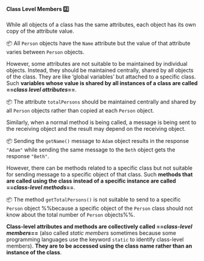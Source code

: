 <link rel="stylesheet" href="{{baseUrl}}/css/textbook.css">

<div class="website-content">

<div id="title">

#### Class Level Members :two:

</div>

<div id="body">

While all objects of a class has the same attributes, each object has its own copy of the attribute value.

<tip-box>

:package: All `Person` objects have the `Name` attribute but the value of that attribute varies between `Person` objects.

</tip-box>

However, some attributes are not suitable to be maintained by individual objects. Instead, they should be maintained centrally, shared by all objects of the class. They are like ‘global variables’ but attached to a specific class. Such **variables whose value is shared by all instances of a class are called ==_class level attributes_==**.

<tip-box>

:package: The attribute `totalPersons` should be maintained centrally and shared by all `Person` objects rather than copied at each `Person` object.  

</tip-box>

Similarly, when a normal method is being called, a message is being sent to the receiving object and the result may depend on the receiving object.

<tip-box>

:package: Sending the `getName()` message to `Adam` object results in the response `"Adam"` while sending the same message to the `Beth` object gets the response `"Beth"`.

</tip-box>

However, there can be methods related to a specific class but not suitable for sending message to a specific object of that class. Such **methods that are called using the class instead of a specific instance are called ==_class-level methods_==**.

<tip-box>

:package: The method `getTotalPersons()` is not suitable to send to a specific `Person` object %%because a specific object of the `Person` class should not know about the total number of `Person` objects%%.

</tip-box>

**Class-level attributes and methods are collectively called ==_class-level members_==** (also called _static members_ sometimes because some programming languages use the keyword `static` to identify class-level members). **They are to be accessed using the class name rather than an instance of the class**.

<panel src="../../../uml/classDiagrams/classLevelMembers/what/full.md#title-and-body" header=":mortar_board: Tools → UML → Class Diagrams → Class Level Members" expanded /><p/>

</div>

<div id="extras">
  <include src="exercises.md" />
</div>

</div>
